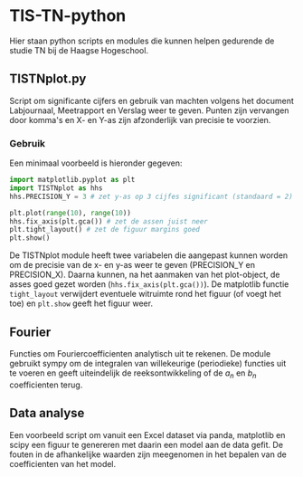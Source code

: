 # TIS-TN-python

Hier staan python scripts en modules die kunnen helpen gedurende de studie TN bij de Haagse Hogeschool.

## TISTNplot.py

Script om significante cijfers en gebruik van machten volgens het document Labjournaal, Meetrapport en Verslag weer te geven. 
Punten zijn vervangen door komma's en X- en Y-as zijn afzonderlijk van precisie te voorzien.

### Gebruik
Een minimaal voorbeeld is hieronder gegeven:
```python
import matplotlib.pyplot as plt
import TISTNplot as hhs
hhs.PRECISION_Y = 3 # zet y-as op 3 cijfes significant (standaard = 2)

plt.plot(range(10), range(10))
hhs.fix_axis(plt.gca()) # zet de assen juist neer
plt.tight_layout() # zet de figuur margins goed
plt.show()
```

De TISTNplot module heeft twee variabelen die aangepast kunnen worden om de precisie van de x- en y-as weer te geven (PRECISION_Y en PRECISION_X). Daarna kunnen, na het aanmaken van het plot-object, de asses goed gezet worden (`hhs.fix_axis(plt.gca())`). De matplotlib functie `tight_layout` verwijdert eventuele witruimte rond het figuur (of voegt het toe) en `plt.show` geeft het figuur weer. 

## Fourier
Functies om Fouriercoefficienten analytisch uit te rekenen. De module gebruikt sympy om de integralen van willekeurige (periodieke) functies uit te voeren en geeft uiteindelijk de reeksontwikkeling of de $a_n$ en $b_n$ coefficienten terug.

## Data analyse
Een voorbeeld script om vanuit een Excel dataset via panda, matplotlib en scipy een figuur te genereren met daarin een model aan de data gefit. De fouten in de afhankelijke waarden zijn meegenomen in het bepalen van de coefficienten van het model.

